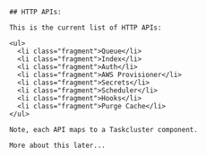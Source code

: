 		## HTTP APIs:

		This is the current list of HTTP APIs:

		<ul>
		  <li class="fragment">Queue</li>
		  <li class="fragment">Index</li>
		  <li class="fragment">Auth</li>
		  <li class="fragment">AWS Provisioner</li>
		  <li class="fragment">Secrets</li>
		  <li class="fragment">Scheduler</li>
		  <li class="fragment">Hooks</li>
		  <li class="fragment">Purge Cache</li>
		</ul>

		Note, each API maps to a Taskcluster component.

		More about this later...
